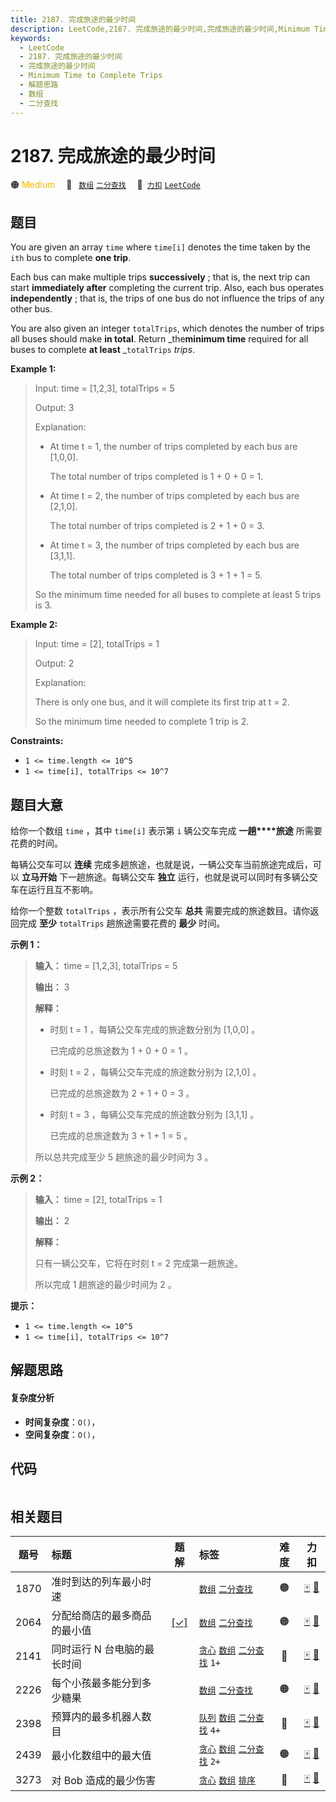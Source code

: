 ```yaml
---
title: 2187. 完成旅途的最少时间
description: LeetCode,2187. 完成旅途的最少时间,完成旅途的最少时间,Minimum Time to Complete Trips,解题思路,数组,二分查找
keywords:
  - LeetCode
  - 2187. 完成旅途的最少时间
  - 完成旅途的最少时间
  - Minimum Time to Complete Trips
  - 解题思路
  - 数组
  - 二分查找
---
```


# 2187. 完成旅途的最少时间

🟠 <font color=#ffb800>Medium</font>&emsp; 🔖&ensp; [`数组`](/tag/array.md) [`二分查找`](/tag/binary-search.md)&emsp; 🔗&ensp;[`力扣`](https://leetcode.cn/problems/minimum-time-to-complete-trips) [`LeetCode`](https://leetcode.com/problems/minimum-time-to-complete-trips)

## 题目

You are given an array `time` where `time[i]` denotes the time taken by the
`ith` bus to complete **one trip**.

Each bus can make multiple trips **successively** ; that is, the next trip can
start **immediately after** completing the current trip. Also, each bus
operates **independently** ; that is, the trips of one bus do not influence
the trips of any other bus.

You are also given an integer `totalTrips`, which denotes the number of trips
all buses should make **in total**. Return _the**minimum time** required for
all buses to complete **at least** _`totalTrips` _trips_.



**Example 1:**

> Input: time = [1,2,3], totalTrips = 5
> 
> Output: 3
> 
> Explanation:
> - At time t = 1, the number of trips completed by each bus are [1,0,0]. 
> 
>   The total number of trips completed is 1 + 0 + 0 = 1.
> - At time t = 2, the number of trips completed by each bus are [2,1,0]. 
> 
>   The total number of trips completed is 2 + 1 + 0 = 3.
> - At time t = 3, the number of trips completed by each bus are [3,1,1]. 
> 
>   The total number of trips completed is 3 + 1 + 1 = 5.
> 
> So the minimum time needed for all buses to complete at least 5 trips is 3.

**Example 2:**

> Input: time = [2], totalTrips = 1
> 
> Output: 2
> 
> Explanation:
> 
> There is only one bus, and it will complete its first trip at t = 2.
> 
> So the minimum time needed to complete 1 trip is 2.

**Constraints:**

  * `1 <= time.length <= 10^5`
  * `1 <= time[i], totalTrips <= 10^7`


## 题目大意

给你一个数组 `time` ，其中 `time[i]` 表示第 `i` 辆公交车完成 **一趟****旅途**  所需要花费的时间。

每辆公交车可以 **连续** 完成多趟旅途，也就是说，一辆公交车当前旅途完成后，可以 **立马开始**  下一趟旅途。每辆公交车 **独立**
运行，也就是说可以同时有多辆公交车在运行且互不影响。

给你一个整数 `totalTrips` ，表示所有公交车 **总共**  需要完成的旅途数目。请你返回完成 **至少**  `totalTrips`
趟旅途需要花费的 **最少**  时间。



**示例 1：**

> 
> 
> 
> 
> 
> **输入：** time = [1,2,3], totalTrips = 5
> 
> **输出：** 3
> 
> **解释：**
> - 时刻 t = 1 ，每辆公交车完成的旅途数分别为 [1,0,0] 。
> 
>   已完成的总旅途数为 1 + 0 + 0 = 1 。
> - 时刻 t = 2 ，每辆公交车完成的旅途数分别为 [2,1,0] 。
> 
>   已完成的总旅途数为 2 + 1 + 0 = 3 。
> - 时刻 t = 3 ，每辆公交车完成的旅途数分别为 [3,1,1] 。
> 
>   已完成的总旅途数为 3 + 1 + 1 = 5 。
> 
> 所以总共完成至少 5 趟旅途的最少时间为 3 。
> 
> 

**示例 2：**

> 
> 
> 
> 
> 
> **输入：** time = [2], totalTrips = 1
> 
> **输出：** 2
> 
> **解释：**
> 
> 只有一辆公交车，它将在时刻 t = 2 完成第一趟旅途。
> 
> 所以完成 1 趟旅途的最少时间为 2 。
> 
> 



**提示：**

  * `1 <= time.length <= 10^5`
  * `1 <= time[i], totalTrips <= 10^7`


## 解题思路

#### 复杂度分析

- **时间复杂度**：`O()`，
- **空间复杂度**：`O()`，

## 代码

```javascript

```

## 相关题目

<!-- prettier-ignore -->
| 题号 | 标题 | 题解 | 标签 | 难度 | 力扣 |
| :------: | :------ | :------: | :------ | :------: | :------: |
| 1870 | 准时到达的列车最小时速 |  |  [`数组`](/tag/array.md) [`二分查找`](/tag/binary-search.md) | 🟠 | [🀄️](https://leetcode.cn/problems/minimum-speed-to-arrive-on-time) [🔗](https://leetcode.com/problems/minimum-speed-to-arrive-on-time) |
| 2064 | 分配给商店的最多商品的最小值 | [[✓]](/problem/2064.md) |  [`数组`](/tag/array.md) [`二分查找`](/tag/binary-search.md) | 🟠 | [🀄️](https://leetcode.cn/problems/minimized-maximum-of-products-distributed-to-any-store) [🔗](https://leetcode.com/problems/minimized-maximum-of-products-distributed-to-any-store) |
| 2141 | 同时运行 N 台电脑的最长时间 |  |  [`贪心`](/tag/greedy.md) [`数组`](/tag/array.md) [`二分查找`](/tag/binary-search.md) `1+` | 🔴 | [🀄️](https://leetcode.cn/problems/maximum-running-time-of-n-computers) [🔗](https://leetcode.com/problems/maximum-running-time-of-n-computers) |
| 2226 | 每个小孩最多能分到多少糖果 |  |  [`数组`](/tag/array.md) [`二分查找`](/tag/binary-search.md) | 🟠 | [🀄️](https://leetcode.cn/problems/maximum-candies-allocated-to-k-children) [🔗](https://leetcode.com/problems/maximum-candies-allocated-to-k-children) |
| 2398 | 预算内的最多机器人数目 |  |  [`队列`](/tag/queue.md) [`数组`](/tag/array.md) [`二分查找`](/tag/binary-search.md) `4+` | 🔴 | [🀄️](https://leetcode.cn/problems/maximum-number-of-robots-within-budget) [🔗](https://leetcode.com/problems/maximum-number-of-robots-within-budget) |
| 2439 | 最小化数组中的最大值 |  |  [`贪心`](/tag/greedy.md) [`数组`](/tag/array.md) [`二分查找`](/tag/binary-search.md) `2+` | 🟠 | [🀄️](https://leetcode.cn/problems/minimize-maximum-of-array) [🔗](https://leetcode.com/problems/minimize-maximum-of-array) |
| 3273 | 对 Bob 造成的最少伤害 |  |  [`贪心`](/tag/greedy.md) [`数组`](/tag/array.md) [`排序`](/tag/sorting.md) | 🔴 | [🀄️](https://leetcode.cn/problems/minimum-amount-of-damage-dealt-to-bob) [🔗](https://leetcode.com/problems/minimum-amount-of-damage-dealt-to-bob) |